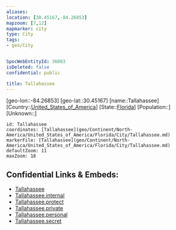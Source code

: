 ```yaml
---
aliases: 
location: [30.45167,-84.26853]
mapzoom: [7,12] 
mapmarker: city 
type: City
tags:
- geo/City


SpocWebEntityId: 36083
isDeleted: false
confidential: public

title: Tallahassee
---
```

[geo-lon::-84.26853]
[geo-lat::30.45167]
[name::Tallahassee]
[Country::[United_States_of_America](geo/Continent/North-America/United_States_of_America.md)]
[State::[Florida](geo/Continent/North-America/United_States_of_America/Florida.md)]
[Population::]
[Unknown::]


```leaflet
id: Tallahassee
coordinates: [Tallahassee](geo/Continent/North-America/United_States_of_America/Florida/City/Tallahassee.md)
markerFile: [Tallahassee](geo/Continent/North-America/United_States_of_America/Florida/City/Tallahassee.md)
defaultZoom: 11 
maxZoom: 18
```


## Confidential Links & Embeds: 
- [Tallahassee](../../../../../../../_public/geo/Continent/North-America/United_States_of_America/Florida/City/Tallahassee.md) 
- [Tallahassee.internal](../../../../../../../_internal/geo/Continent/North-America/United_States_of_America/Florida/City/Tallahassee.internal.md) 
- [Tallahassee.protect](../../../../../../../_protect/geo/Continent/North-America/United_States_of_America/Florida/City/Tallahassee.protect.md) 
- [Tallahassee.private](../../../../../../../_private/geo/Continent/North-America/United_States_of_America/Florida/City/Tallahassee.private.md) 
- [Tallahassee.personal](../../../../../../../_personal/geo/Continent/North-America/United_States_of_America/Florida/City/Tallahassee.personal.md) 
- [Tallahassee.secret](../../../../../../../_secret/geo/Continent/North-America/United_States_of_America/Florida/City/Tallahassee.secret.md) 
